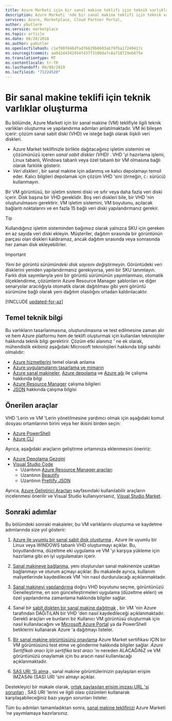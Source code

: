 ```yaml
---
title: Azure Marketi için bir sanal makine teklifi için teknik varlıklar oluşturma
description: Azure Marketi 'nde bir sanal makine teklifi için teknik varlıkların nasıl oluşturulacağını açıklar.
services: Azure, Marketplace, Cloud Partner Portal,
author: pbutlerm
ms.service: marketplace
ms.topic: article
ms.date: 08/20/2018
ms.author: pabutler
ms.openlocfilehash: c1ef00f846dfad76629b0603ab79fba17249417c
ms.sourcegitcommit: aa042d4341054f437f3190da7c8a718729eb675e
ms.translationtype: MT
ms.contentlocale: tr-TR
ms.lasthandoff: 08/09/2019
ms.locfileid: "71224520"
---
```

# <a name="create-technical-assets-for-a-virtual-machine-offer"></a>Bir sanal makine teklifi için teknik varlıklar oluşturma

Bu bölümde, Azure Marketi için bir sanal makine (VM) teklifiyle ilgili teknik varlıkları oluşturma ve yapılandırma adımları anlatılmaktadır.  VM iki bileşen içerir: çözüm sanal sabit diski (VHD) ve isteğe bağlı olarak ilişkili veri diskleri.  

- Azure Market teklifinizle birlikte dağıtacağınız işletim sistemini ve çözümünüzü içeren *sanal sabit diskler (VHD)* . VHD 'yi hazırlama işlemi, Linux tabanlı, Windows tabanlı veya özel tabanlı bir VM olmasına bağlı olarak farklılık gösterir.
- *Veri diskleri* , bir sanal makine için adanmış ve kalıcı depolamayı temsil eder. Kalıcı bilgileri depolamak için çözüm VHD 'sini (örneğin, `C:` sürücü) kullanmayın.

Bir VM görüntüsü, bir işletim sistemi diski ve sıfır veya daha fazla veri diski içerir. Disk başına bir VHD gereklidir. Boş veri diskleri bile, bir VHD 'nin oluşturulmasını gerektirir.
VM işletim sistemini, VM boyutunu, açılacak bağlantı noktalarını ve en fazla 15 bağlı veri diski yapılandırmanız gerekir.

> [!TIP] 
> Kullandığınız işletim sisteminden bağımsız olarak yalnızca SKU için gereken en az sayıda veri diski ekleyin. Müşteriler, dağıtım sırasında bir görüntünün parçası olan diskleri kaldıramaz, ancak dağıtım sırasında veya sonrasında her zaman disk ekleyebilirler. 

> [!IMPORTANT]
> *Yeni bir görüntü sürümündeki disk sayısını değiştirmeyin.* Görüntüdeki veri disklerini yeniden yapılandırmanız gerekiyorsa, yeni bir SKU tanımlayın. Farklı disk sayımlarıyla yeni bir görüntü sürümünün yayımlanması, otomatik ölçeklendirme, çözümlerin Azure Resource Manager şablonları ve diğer senaryolar aracılığıyla otomatik olarak dağıtılması gibi yeni görüntü sürümüne bağlı olarak yeni dağıtım olasılığını ortadan kaldırılacaktır.

[!INCLUDE [updated-for-az](../../../../includes/updated-for-az.md)]

## <a name="fundamental-technical-knowledge"></a>Temel teknik bilgi

Bu varlıkların tasarlanmasına, oluşturulmasına ve test edilmesine zaman alır ve hem Azure platformu hem de teklifi oluşturmak için kullanılan teknolojiler hakkında teknik bilgi gerektirir. Çözüm etki alanınız ' ne ek olarak, mühendislik ekibiniz aşağıdaki Microsoft teknolojileri hakkında bilgi sahibi olmalıdır: 
-   [Azure hizmetlerini](https://azure.microsoft.com/services/) temel olarak anlama 
-   [Azure uygulamalarını tasarlama ve mimarın](https://azure.microsoft.com/solutions/architecture/)
-   [Azure sanal makineler](https://azure.microsoft.com/services/virtual-machines/), [Azure depolama](https://azure.microsoft.com/services/?filter=storage) ve [Azure ağı](https://azure.microsoft.com/services/?filter=networking) ile çalışma hakkında bilgi
-   [Azure Resource Manager](https://azure.microsoft.com/features/resource-manager/) çalışma bilgileri
-   [JSON](https://www.json.org/) hakkında çalışma bilgisi


## <a name="suggested-tools"></a>Önerilen araçlar 

VHD 'Lerin ve VM 'Lerin yönetilmesine yardımcı olmak için aşağıdaki komut dosyası ortamlarının birini veya her ikisini birden seçin:
-   [Azure PowerShell](https://docs.microsoft.com/powershell/azure/overview)
-   [Azure CLI](https://docs.microsoft.com/cli/azure)

Ayrıca, aşağıdaki araçların geliştirme ortamınıza eklenmesini öneririz: 

-   [Azure Depolama Gezgini](https://docs.microsoft.com/azure/vs-azure-tools-storage-manage-with-storage-explorer)
-   [Visual Studio Code](https://code.visualstudio.com/)
    *   Uzantının [Azure Resource Manager araçları](https://marketplace.visualstudio.com/items?itemName=msazurermtools.azurerm-vscode-tools)
    *   Uzantının [Beautify](https://marketplace.visualstudio.com/items?itemName=HookyQR.beautify)
    *   Uzantının [Prettify JSON](https://marketplace.visualstudio.com/items?itemName=mohsen1.prettify-json)

Ayrıca, [Azure Geliştirici Araçları](https://azure.microsoft.com/tools/) sayfasındaki kullanılabilir araçların incelenmesi önerilir ve Visual Studio kullanıyorsanız, [Visual Studio Market](https://marketplace.visualstudio.com/).


## <a name="next-steps"></a>Sonraki adımlar

Bu bölümdeki sonraki makaleler, bu VM varlıklarını oluşturma ve kaydetme adımlarında size yol gösterir:

1. [Azure ile uyumlu bir sanal sabit disk oluşturma](./cpp-create-vhd.md) , Azure ile uyumlu bir Linux veya WINDOWS tabanlı VHD oluşturmayı açıklar.  Bu, boyutlandırma, düzeltme eki uygulama ve VM 'yi karşıya yükleme için hazırlama gibi en iyi uygulamaları içerir.

2. [Sanal makineye bağlanma,](./cpp-connect-vm.md) yenı oluşturulan sanal makinenize uzaktan bağlanmayı ve oturum açmayı açıklar.  Bu makalede ayrıca, kullanım maliyetlerinde kaydedilecek VM 'nin nasıl durdurulacağı açıklanmaktadır.

3. [Sanal makineyi yapılandırma](./cpp-configure-vm.md) doğru VHD boyutunu seçme, görüntünüzü Genelleştirme, en son güncelleştirmeleri uygulama (düzeltme ekleri) ve özel yapılandırma zamanlama hakkında bilgiler sağlar.

4. Sanal bir [sabit diskten bir sanal makine dağıtmak](./cpp-deploy-vm-vhd.md) , bir VM 'nin Azure tarafından DAĞıTıLAN bir VHD 'den nasıl kaydedileceği açıklanmaktadır.  Gerekli araçları ve bunların bir Kullanıcı VM görüntüsü oluşturmak için nasıl kullanılacağını ve [Microsoft Azure Portal](https://ms.portal.azure.com/) ya da PowerShell betiklerini kullanarak Azure 'a dağıtmayı listeler. 

5. [Bir sanal makine görüntüsünü onaylama](./cpp-certify-vm.md) Azure Market sertifikası IÇIN bir VM görüntüsünü test etme ve gönderme hakkında bilgiler sağlar. *Azure Sertifikalı aracı Için sertifika test aracı* 'nı nereden ALACAĞıNıZ ve VM görüntünüzü onaylamak için bu aracın nasıl kullanılacağı açıklanmaktadır. 

6. [SAS URI 'Si alma](./cpp-get-sas-uri.md) , sanal makine görüntülerinizin paylaşılan erişim IMZASıNı (SAS) URI 'sini almayı açıklar.
 
Destekleyici bir makale olarak, [ortak paylaşılan erişim imzası URL 'si sorunları](./cpp-common-sas-url-issues.md) , SAS URI 'lerini ve ilgili olası çözümleri kullanarak karşılaşabileceğiniz bazı yaygın sorunları listeler.

Tüm bu adımları tamamladıktan sonra, [sanal makine teklifinizi](./cpp-publish-offer.md) Azure Marketi 'ne yayımlamaya hazırlarsınız.

